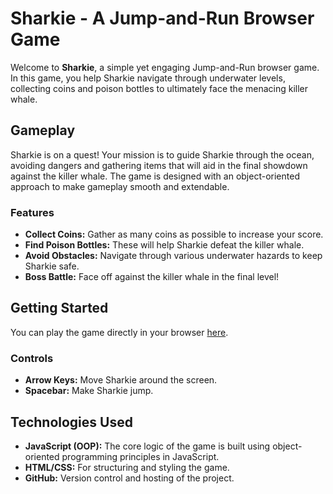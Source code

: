 # Sharkie - A Jump-and-Run Browser Game

Welcome to **Sharkie**, a simple yet engaging Jump-and-Run browser game. In this game, you help Sharkie navigate through underwater levels, collecting coins and poison bottles to ultimately face the menacing killer whale.



##  Gameplay

Sharkie is on a quest! Your mission is to guide Sharkie through the ocean, avoiding dangers and gathering items that will aid in the final showdown against the killer whale. The game is designed with an object-oriented approach to make gameplay smooth and extendable.

### Features
- **Collect Coins:** Gather as many coins as possible to increase your score.
- **Find Poison Bottles:** These will help Sharkie defeat the killer whale.
- **Avoid Obstacles:** Navigate through various underwater hazards to keep Sharkie safe.
- **Boss Battle:** Face off against the killer whale in the final level!

## Getting Started

You can play the game directly in your browser [here](https://sharkie.haehnlein-alexander.org/).

### Controls
- **Arrow Keys:** Move Sharkie around the screen.
- **Spacebar:** Make Sharkie jump.

##  Technologies Used

- **JavaScript (OOP):** The core logic of the game is built using object-oriented programming principles in JavaScript.
- **HTML/CSS:** For structuring and styling the game.
- **GitHub:** Version control and hosting of the project.

